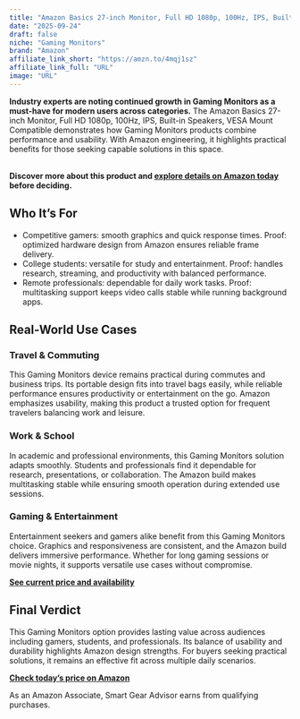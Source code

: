 ```yaml
---
title: "Amazon Basics 27-inch Monitor, Full HD 1080p, 100Hz, IPS, Built-in Speakers, VESA Mount Compatible"
date: "2025-09-24"
draft: false
niche: "Gaming Monitors"
brand: "Amazon"
affiliate_link_short: "https://amzn.to/4mqj1sz"
affiliate_link_full: "URL"
image: "URL"
---
```


<p><strong>Industry experts are noting continued growth in Gaming Monitors as a must-have for modern users across categories.</strong> The Amazon Basics 27-inch Monitor, Full HD 1080p, 100Hz, IPS, Built-in Speakers, VESA Mount Compatible demonstrates how Gaming Monitors products combine performance and usability. With Amazon engineering, it highlights practical benefits for those seeking capable solutions in this space.</p>
<br>
<strong>Discover more about this product and <a href="https://amzn.to/4mqj1sz" rel="nofollow sponsored">explore details on Amazon today</a> before deciding.</strong>
<br>

<h2>Who It’s For</h2>
<ul>
  <li>Competitive gamers: smooth graphics and quick response times. Proof: optimized hardware design from Amazon ensures reliable frame delivery.</li>
  <li>College students: versatile for study and entertainment. Proof: handles research, streaming, and productivity with balanced performance.</li>
  <li>Remote professionals: dependable for daily work tasks. Proof: multitasking support keeps video calls stable while running background apps.</li>
</ul>

<h2>Real-World Use Cases</h2>

<h3>Travel & Commuting</h3>
<p>This Gaming Monitors device remains practical during commutes and business trips. Its portable design fits into travel bags easily, while reliable performance ensures productivity or entertainment on the go. Amazon emphasizes usability, making this product a trusted option for frequent travelers balancing work and leisure.</p>

<h3>Work & School</h3>
<p>In academic and professional environments, this Gaming Monitors solution adapts smoothly. Students and professionals find it dependable for research, presentations, or collaboration. The Amazon build makes multitasking stable while ensuring smooth operation during extended use sessions.</p>

<h3>Gaming & Entertainment</h3>
<p>Entertainment seekers and gamers alike benefit from this Gaming Monitors choice. Graphics and responsiveness are consistent, and the Amazon build delivers immersive performance. Whether for long gaming sessions or movie nights, it supports versatile use cases without compromise.</p>

<p><strong><a href="https://amzn.to/4mqj1sz" rel="nofollow sponsored">See current price and availability</a></strong></p>

<h2>Final Verdict</h2>
<p>This Gaming Monitors option provides lasting value across audiences including gamers, students, and professionals. Its balance of usability and durability highlights Amazon design strengths. For buyers seeking practical solutions, it remains an effective fit across multiple daily scenarios.</p>

<p><strong><a href="https://amzn.to/4mqj1sz" rel="nofollow sponsored">Check today’s price on Amazon</a></strong></p>

<p>As an Amazon Associate, Smart Gear Advisor earns from qualifying purchases.</p>
